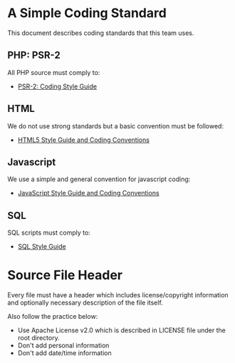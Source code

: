# A Simple Coding Standard
This document describes coding standards that this team uses.

## PHP: PSR-2
All PHP source must comply to:
  - [PSR-2: Coding Style Guide](http://www.php-fig.org/psr/psr-2/)

## HTML
We do not use strong standards but a basic convention must be followed:
  - [HTML5 Style Guide and Coding Conventions](http://www.w3schools.com/html/html5_syntax.asp)

## Javascript
We use a simple and general convention for javascript coding:
  - [JavaScript Style Guide and Coding Conventions](http://www.w3schools.com/js/js_conventions.asp)

## SQL
SQL scripts must comply to:
  - [SQL Style Guide](http://www.sqlstyle.guide/)

# Source File Header
Every file must have a header which includes license/copyright information and optionally necessary description of the file itself.

Also follow the practice below:
  - Use Apache License v2.0 which is described in LICENSE file under the root directory.
  - Don't add personal information
  - Don't add date/time information
